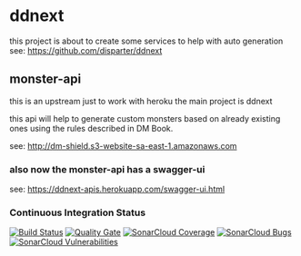 
# ddnext 

this project is about to create some services to help with auto generation 
see: https://github.com/disparter/ddnext

## monster-api
this is an upstream just to work with heroku the main project is ddnext

this api will help to generate custom monsters based on already existing ones using the rules described in DM Book.

see: http://dm-shield.s3-website-sa-east-1.amazonaws.com

### also now the monster-api has a swagger-ui

see: https://ddnext-apis.herokuapp.com/swagger-ui.html

### Continuous Integration Status
[![Build Status](https://travis-ci.org/disparter/monster.svg?branch=master)](https://travis-ci.org/disparter/monster)
[![Quality Gate](https://sonarcloud.io/api/badges/gate?key=com.github.disparter.ddnext:monster)](https://sonarcloud.io/dashboard/index/com.github.disparter.ddnext:monster)
[![SonarCloud Coverage](https://sonarcloud.io/api/badges/measure?key=com.github.disparter.ddnext:monster&metric=coverage)](https://sonarcloud.io/component_measures/metric/coverage/list?id=com.github.disparter.ddnext:monster)
[![SonarCloud Bugs](https://sonarcloud.io/api/badges/measure?key=com.github.disparter.ddnext:monster&metric=bugs)](https://sonarcloud.io/component_measures/metric/reliability_rating/list?id=com.github.disparter.ddnext:monster)
[![SonarCloud Vulnerabilities](https://sonarcloud.io/api/badges/measure?key=com.github.disparter.ddnext:monster&metric=vulnerabilities)](https://sonarcloud.io/component_measures/metric/security_rating/list?id=com.github.disparter.ddnext:monster)